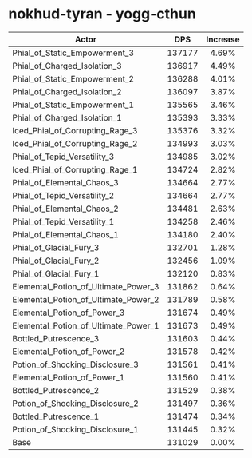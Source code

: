# nokhud-tyran - yogg-cthun
| Actor | DPS | Increase |
|---|:---:|:---:|
|Phial_of_Static_Empowerment_3|137177|4.69%|
|Phial_of_Charged_Isolation_3|136917|4.49%|
|Phial_of_Static_Empowerment_2|136288|4.01%|
|Phial_of_Charged_Isolation_2|136097|3.87%|
|Phial_of_Static_Empowerment_1|135565|3.46%|
|Phial_of_Charged_Isolation_1|135393|3.33%|
|Iced_Phial_of_Corrupting_Rage_3|135376|3.32%|
|Iced_Phial_of_Corrupting_Rage_2|134993|3.03%|
|Phial_of_Tepid_Versatility_3|134985|3.02%|
|Iced_Phial_of_Corrupting_Rage_1|134724|2.82%|
|Phial_of_Elemental_Chaos_3|134664|2.77%|
|Phial_of_Tepid_Versatility_2|134664|2.77%|
|Phial_of_Elemental_Chaos_2|134481|2.63%|
|Phial_of_Tepid_Versatility_1|134258|2.46%|
|Phial_of_Elemental_Chaos_1|134180|2.40%|
|Phial_of_Glacial_Fury_3|132701|1.28%|
|Phial_of_Glacial_Fury_2|132456|1.09%|
|Phial_of_Glacial_Fury_1|132120|0.83%|
|Elemental_Potion_of_Ultimate_Power_3|131862|0.64%|
|Elemental_Potion_of_Ultimate_Power_2|131789|0.58%|
|Elemental_Potion_of_Power_3|131674|0.49%|
|Elemental_Potion_of_Ultimate_Power_1|131673|0.49%|
|Bottled_Putrescence_3|131603|0.44%|
|Elemental_Potion_of_Power_2|131578|0.42%|
|Potion_of_Shocking_Disclosure_3|131561|0.41%|
|Elemental_Potion_of_Power_1|131560|0.41%|
|Bottled_Putrescence_2|131529|0.38%|
|Potion_of_Shocking_Disclosure_2|131497|0.36%|
|Bottled_Putrescence_1|131474|0.34%|
|Potion_of_Shocking_Disclosure_1|131445|0.32%|
|Base|131029|0.00%|
